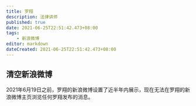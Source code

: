 ```yaml
---
title: 罗翔
description: 法律讲师
published: true
date: 2021-06-25T22:51:42.473+08:00
tags:
    - 新浪微博
editor: markdown
dateCreated: 2021-06-25T22:51:42.473+08:00
---
```


## 清空新浪微博

2021年6月19日之前，罗翔的新浪微博设置了近半年内展示，现在无法在罗翔的新浪微博主页浏览任何罗翔发布的消息。
